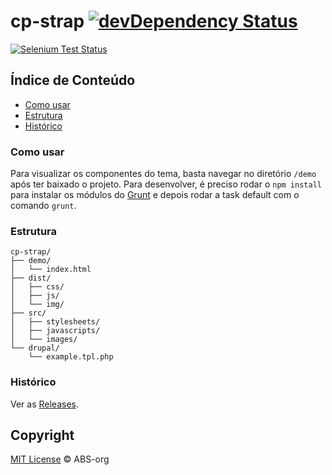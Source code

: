 cp-strap [![devDependency Status](https://david-dm.org/ABS-org/cdp_strap/dev-status.png?theme=shields.io)](https://david-dm.org/ABS-org/cdp_strap#info=devDependencies)
=========
[![Selenium Test Status](https://saucelabs.com/browser-matrix/danieltorres.svg)](https://saucelabs.com/u/danieltorres)


## Índice de Conteúdo

 - [Como usar](#como-usar)
 - [Estrutura](#estrutura)
 - [Histórico](#histórico)

### Como usar

Para visualizar os componentes do tema, basta navegar no diretório ```/demo``` após ter baixado o projeto. Para desenvolver, é preciso rodar o ```npm install``` para instalar os módulos do [Grunt](http://gruntjs.com/) e depois rodar a task default com o comando ```grunt```.

### Estrutura

```
cp-strap/
├── demo/
│   └── index.html
├── dist/
│   ├── css/
│   ├── js/
│   └── img/
├── src/
│   ├── stylesheets/
│   ├── javascripts/
│   └── images/
└── drupal/
    └── example.tpl.php
```

### Histórico

Ver as [Releases](https://github.com/ABS-org/cdp_strap/releases).

## Copyright
[MIT License](LICENSE) © ABS-org
